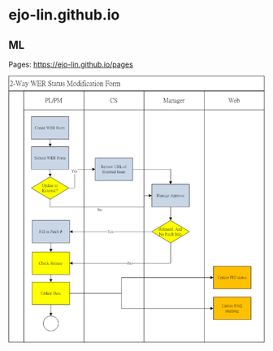 # ejo-lin.github.io


## ML #
Pages: <https://ejo-lin.github.io/pages>

![flow chart](2way_WER_0003.PNG)
